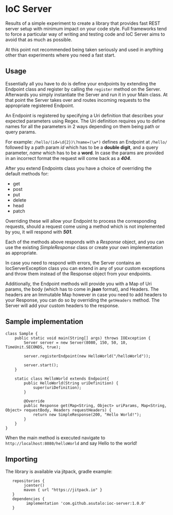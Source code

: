 # IoC Server

Results of a simple experiment to create a library that provides fast REST server setup with minimum impact on your 
code style. Full frameworks tend to force a particular way of writing and testing code and IoC Server aims to avoid 
that as much as possible.

At this point not recommended being taken seriously and used in anything other than experiments where you need a fast
start. 

## Usage

Essentially all you have to do is define your endpoints by extending the Endpoint class and register by calling the
`register` method on the Server. Afterwards you simply instantiate the Server and run it in your Main class. At that
point the Server takes over and routes incoming requests to the appropriate registered Endpoint.

An Endpoint is registered by specifying a Uri definition that describes your expected parameters using Regex. The Uri
definition requires you to define names for all the parameters in 2 ways depending on them being path or query params.

For example: `/hello/(id=\d{2})\?name=(\w*)` defines an Endpoint at `/hello/` followed by a path param *id* which has to
be a **double digit**, and a query parameter, *name* which has to be a **word**. In case the params are provided in an
incorrect format the request will come back as a ***404***.

After you extend Endpoints class you have a choice of overriding the default methods for:
* get
* post
* put
* delete
* head
* patch

Overriding these will allow your Endpoint to process the corresponding requests, should a request come using a method 
which is not implemented by you, it will respond with ***501***.

Each of the methods above responds with a *Response* object, and you can use the existing *SimpleResponse* class or
create your own implementation as appropriate.

In case you need to respond with errors, the Server contains an IocServerException class you can extend in any of your
custom exceptions and throw them instead of the Response object from your endpoints.

Additionally, the Endpoint methods will provide you with a Map of Uri params, the body (which has to come in ***json***
format), and Headers. The headers are an Immutable Map however in case you need to add headers to your Response, you can
do so by overriding the `getHeaders` method. The Server will add your custom headers to the response.

## Sample implementation

````
class Sample {
    public static void main(String[] args) throws IOException {
        Server server = new Server(8080, 150, 50, 10, TimeUnit.SECONDS, true);

        server.registerEndpoint(new HelloWorld("/helloWorld"));
        
        server.start();
    }

    static class HelloWorld extends Endpoint{
        public HelloWorld(String uriDefinition) {
            super(uriDefinition);
        }

        @Override
        public Response get(Map<String, Object> uriParams, Map<String, Object> requestBody, Headers requestHeaders) {
            return new SimpleResponse(200, "Hello World!");
        }
    }
}
````

When the main method is executed navigate to `http://localhost:8080/helloWorld` and say Hello to the world!

## Importing

The library is available via jitpack, gradle example:

````
   repositories {
        jcenter()
        maven { url "https://jitpack.io" }
   }
   dependencies {
         implementation 'com.github.asutalo:ioc-server:1.0.0'
   }
````